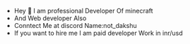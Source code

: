 - Hey 👀 I am professional Developer Of minecraft
- And Web developer Also
- Conntect Me at discord Name:not_dakshu
- If you want to hire me I am paid developer Work in inr/usd
